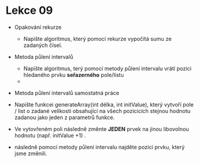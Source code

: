 # Lekce 09

 - Opakování rekurze
    - Napište algoritmus, který pomocí rekurze vypočítá sumu ze zadaných čísel.

- Metoda půlení intervalů
  -   Napište algoritmus, terý pomocí metody půlení intervalu vrátí pozici hledaného prvku **seřazerného** pole/listu
  -   
 - Metoda půlení intervalů samostatná práce  
  -   Napište funkcei generateArray(int délka, int initValue), který vytvoří pole / list o zadané velikosti obsahující na všech pozicicích stejnou hodnotu zadanou jako jeden z parametrů funkce.
  -   Ve vytovřeném poli následně změnte **JEDEN** prvek na jinou libovolnou hodnotu (např. initValue +1) .
  -   následně pomocí metody půlení intervalu najděte pozici prvku, který jsme změnili.


